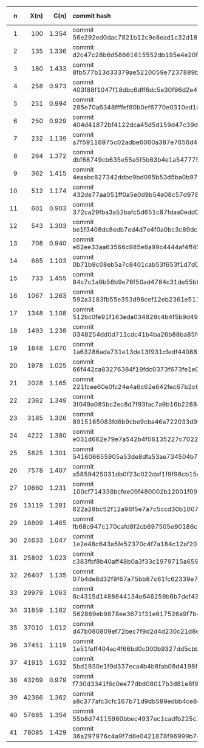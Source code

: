 | n | X(n) | C(n) | commit hash | balance (MAK) |
|---:|---:|---:|:---| ---:|
| 1 | 100 | 1.354 | commit 56e292ed0dac7821b12c9e8ead1c32d189ab47aa | 100 |
| 2 | 135 | 1.336 | commit d2c47c28b6d58661615552db195e4e20f85c6f24 | 235 |
| 3 | 180 | 1.433 | commit 8fb577b13d33379ae5210059e7237889b1030940 | 415 |
| 4 | 258 | 0.973 | commit 403f88f1047f18dbc6dff6dc5e30f96d2e47a16d | 673 |
| 5 | 251 | 0.994 | commit 285e70a6348ffffef80b0ef6770e0310ed1db47e | 924 |
| 6 | 250 | 0.929 | commit 404d41872bf4122dca45d5d159d47c39d6a71490 | 1174 |
| 7 | 232 | 1.139 | commit a7f59116975c02adbe6060a387e7656d4c147942 | 1406 |
| 8 | 264 | 1.372 | commit dbf68749cb635e55a5f5b63b4e1a5477752ea886 | 1670 |
| 9 | 362 | 1.415 | commit 4eaabc827342ddbc9bd095b53d5ba0b97e3c3a86 | 2032 |
| 10 | 512 | 1.174 | commit 432de77aa051ff0a5e0d9b54e08c57d9787b6729 | 2544 |
| 11 | 601 | 0.903 | commit 372ca29fba3a52bafc5d651c87fdaa0edd09ee0b | 3145 |
| 12 | 543 | 1.303 | commit be1f3408dc8edb7ed4d7e4f0a0bc3c89dc70ecd7 | 3688 |
| 13 | 708 | 0.940 | commit e62ee33aa63566c985e8a99c4444af4ff4555e43 | 4396 |
| 14 | 665 | 1.103 | commit 0b71b9c08eb5a7c8401cab53f653f1d7d0a0d234 | 5061 |
| 15 | 733 | 1.455 | commit 84c7c1a9b56b9e76f50ad4784c31de55bf95152c | 5794 |
| 16 | 1067 | 1.263 | commit 592a3183fb55e353d96cef12eb2361e51123c85d | 6861 |
| 17 | 1348 | 1.108 | commit 512bc0fe91f163eda034828c4b4f5b9d49a5fbd6 | 8209 |
| 18 | 1493 | 1.238 | commit 0348254dd0d711cdc41b4ba26b88ba85fe0a8940 | 9702 |
| 19 | 1848 | 1.070 | commit 1a63286ada731e13de13f931cfedf44088bfe997 | 11550 |
| 20 | 1978 | 1.025 | commit 66f442ca83276384f19fdc0373f673fe1e036983 | 13528 |
| 21 | 2028 | 1.165 | commit 221fcee60e0fc24e4a6c62e642fec67b2c6ed01c | 15556 |
| 22 | 2362 | 1.349 | commit 3f049a085bc2ec8d7f93fac7a9b16b22884e5a4c | 17918 |
| 23 | 3185 | 1.326 | commit 8915165083fd6b9cbe9cba46a722033d9d43f5ee | 21103 |
| 24 | 4222 | 1.380 | commit e031d662e79e7a542b4f06135227c7022ef23c05 | 25325 |
| 25 | 5825 | 1.301 | commit 541606655905a53de8dfa53ae734504b79a5e02e | 31150 |
| 26 | 7578 | 1.407 | commit a5859425031db0f23c022daf1f9f98cb15cb5a56 | 38728 |
| 27 | 10660 | 1.231 | commit 100cf714338bcfee09f480002b12001f09cd70cb | 49388 |
| 28 | 13119 | 1.281 | commit 622a28bc52f12a96f5e7a7c5ccd30b10070d18ce | 62507 |
| 29 | 16809 | 1.465 | commit fb68c947c170cafd8f2cb697505e90186c850c51 | 79316 |
| 30 | 24633 | 1.047 | commit 1e2e48c643a5fe52370c4f7a184c12af2014aa33 | 103949 |
| 31 | 25802 | 1.023 | commit c383fbf8b40aff48b0a3f33c1979715a6599257e | 129751 |
| 32 | 26407 | 1.135 | commit 07b4de8d32f9f67a75bb87c61fc62339e710f719 | 156158 |
| 33 | 29979 | 1.063 | commit 6c4315d1488644134e646259b6b7def435dccd4d | 186137 |
| 34 | 31859 | 1.162 | commit 562869eb9878ee3671f31e617526a9f7b4fb53ed | 217996 |
| 35 | 37010 | 1.012 | commit d47b080809ef72bec7f9d2d4d230c21d8ea4130d | 255006 |
| 36 | 37451 | 1.119 | commit 1e51feff404ac4f66bd0c000b9327dd5cbba23de | 292457 |
| 37 | 41915 | 1.032 | commit 5bd1930e1f9d337eca4b4b8fab08d4198fa92726 | 334372 |
| 38 | 43269 | 0.979 | commit f730d3341f6c0ee77dbd08017b3d81e8f967c46e | 377641 |
| 39 | 42366 | 1.362 | commit a8c377afc3cfc167b71d9db589edbb4ce8d2c56b | 420007 |
| 40 | 57685 | 1.354 | commit 55b8d74115980bbec4937ec1cadfb225c7a0ffc7 | 477692 |
| 41 | 78085 | 1.429 | commit 36a297976c4a9f7d8e0421878f96999b743b2238 | 555777 |

